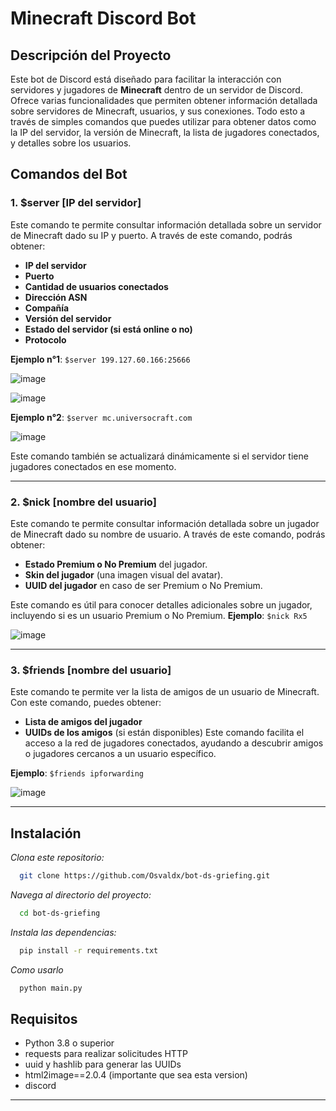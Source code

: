 # Minecraft Discord Bot

## Descripción del Proyecto

Este bot de Discord está diseñado para facilitar la interacción con servidores y jugadores de **Minecraft** dentro de un servidor de Discord. Ofrece varias funcionalidades que permiten obtener información detallada sobre servidores de Minecraft, usuarios, y sus conexiones. Todo esto a través de simples comandos que puedes utilizar para obtener datos como la IP del servidor, la versión de Minecraft, la lista de jugadores conectados, y detalles sobre los usuarios.

## Comandos del Bot

### 1. **$server [IP del servidor]**

Este comando te permite consultar información detallada sobre un servidor de Minecraft dado su IP y puerto. A través de este comando, podrás obtener:

- **IP del servidor**
- **Puerto**
- **Cantidad de usuarios conectados**
- **Dirección ASN**
- **Compañía**
- **Versión del servidor**
- **Estado del servidor (si está online o no)**
- **Protocolo**

**Ejemplo n°1**: `$server 199.127.60.166:25666`

![image](https://github.com/user-attachments/assets/dd6b4138-cf09-46f6-bff4-b076e2273404)

![image](https://github.com/user-attachments/assets/bba0c78b-71f3-4f1f-8326-7eb6fdc4fa47)

**Ejemplo n°2**: `$server mc.universocraft.com`

![image](https://github.com/user-attachments/assets/504d8a44-53d4-42b9-b1cb-69c04c7bb141)


Este comando también se actualizará dinámicamente si el servidor tiene jugadores conectados en ese momento.

---

### 2. **$nick [nombre del usuario]**

Este comando te permite consultar información detallada sobre un jugador de Minecraft dado su nombre de usuario. A través de este comando, podrás obtener:

- **Estado Premium o No Premium** del jugador.
- **Skin del jugador** (una imagen visual del avatar).
- **UUID del jugador** en caso de ser Premium o No Premium.

Este comando es útil para conocer detalles adicionales sobre un jugador, incluyendo si es un usuario Premium o No Premium.
**Ejemplo**: `$nick Rx5`

![image](https://github.com/user-attachments/assets/c1e71df0-b50b-4503-bd74-9a07a3cb4adb)

---

### 3. **$friends [nombre del usuario]**

Este comando te permite ver la lista de amigos de un usuario de Minecraft. Con este comando, puedes obtener:

- **Lista de amigos del jugador**
- **UUIDs de los amigos** (si están disponibles)
Este comando facilita el acceso a la red de jugadores conectados, ayudando a descubrir amigos o jugadores cercanos a un usuario específico.

**Ejemplo**: `$friends ipforwarding`

![image](https://github.com/user-attachments/assets/02e60d5e-ebcf-4419-8bfe-d95a79b7fc4e)

---

## Instalación
*Clona este repositorio:*
```bash
  git clone https://github.com/Osvaldx/bot-ds-griefing.git
```
*Navega al directorio del proyecto:*
```bash
  cd bot-ds-griefing
```
*Instala las dependencias:*
```bash
  pip install -r requirements.txt
```
*Como usarlo*
```bash
  python main.py
```

## Requisitos
- Python 3.8 o superior
- requests para realizar solicitudes HTTP
- uuid y hashlib para generar las UUIDs
- html2image==2.0.4 (importante que sea esta version)
- discord
---